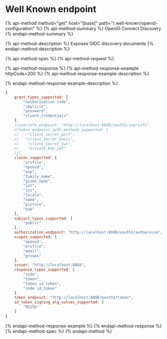 # Well Known endpoint

{% api-method method="get" host="\[base\]" path="/.well-known/openid-configuration" %}
{% api-method-summary %}
OpenID Connect Discovery
{% endapi-method-summary %}

{% api-method-description %}
Exposes OIDC discovery documents
{% endapi-method-description %}

{% api-method-spec %}
{% api-method-request %}

{% api-method-response %}
{% api-method-response-example httpCode=200 %}
{% api-method-response-example-description %}

{% endapi-method-response-example-description %}

```javascript
{
    grant_types_supported: [
        "authorization_code",
        "implicit",
        "password",
        "client_credentials"
    ],
    //userinfo_endpoint: "http://localhost:8888/oauth2/userinfo",
    //token_endpoint_auth_methods_supported: [
    //    "client_secret_post",
    //   "client_secret_basic",
    //    "client_secret_jwt",
    //    "private_key_jwt"
    //],
    claims_supported: [
        "profile",
        "openid",
        "exp",
        "family_name",
        "given_name",
        "iat",
        "iss",
        "locale",
        "name",
        "picture",
        "sub"
    ],
    subject_types_supported: [
        "public"
    ],
    authorization_endpoint: "http://localhost:8888/oauth2/authoraize",
    scopes_supported: [
        "openid",
        "profile",
        "email",
        "groups"
    ],
    issuer: "http://localhost:8888",
    response_types_supported: [
        "code",
        "token",
        "token id_token",
        "code id_token"
    ],
    token_endpoint: "http://localhost:8888/oauth2/token",
    id_token_signing_alg_values_supported: [
        "RS256"
    ]
}
```
{% endapi-method-response-example %}
{% endapi-method-response %}
{% endapi-method-spec %}
{% endapi-method %}

